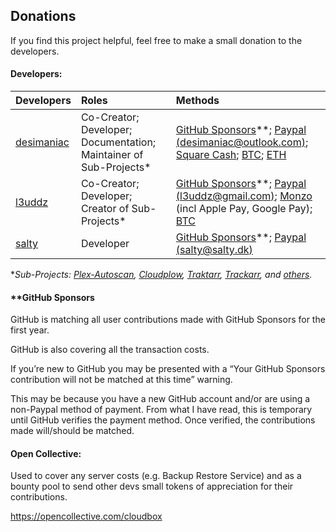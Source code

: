 ## Donations

If you find this project helpful, feel free to make a small donation to the developers.

#### Developers:

| Developers                                  | Roles              | Methods                                                                                                                                                                                                                                                                      |
|:------------------------------------------- |:------------------ |:------------------------------------------------------------------------------------------------------------------------------------------------------------------------------------------------------------------------------------------------------------------------------------ |
| [desimaniac](https://github.com/desimaniac) | Co-Creator; Developer; Documentation; Maintainer of Sub-Projects\*        | [GitHub Sponsors](https://github.com/sponsors/desimaniac)\**; [Paypal (desimaniac@outlook.com)](https://www.paypal.me/desimaniac123); [Square Cash](https://cash.me/$desimaniac); [BTC](https://en.cryptobadges.io/donate/3Jz922kDLQwjnFh986igeEmc72c8Hh5T3Y); [ETH](https://en.cryptobadges.io/donate/0xE50B388Aa66593153801e4ff99bA23737c888BF9) |
| [l3uddz](https://github.com/l3uddz)         | Co-Creator; Developer; Creator of Sub-Projects\* | [GitHub Sponsors](https://github.com/sponsors/l3uddz)\**; [Paypal (l3uddz@gmail.com)](https://www.paypal.me/l3uddz); [Monzo](https://monzo.me/today) (incl Apple Pay, Google Pay); [BTC](https://en.cryptobadges.io/donate/3CiHME1HZQsNNcDL6BArG7PbZLa8zUUgjL)                                                                                      |
| [salty](https://github.com/saltydk)         | Developer | [GitHub Sponsors](https://github.com/sponsors/saltydk)\**; [Paypal (salty@salty.dk)](https://www.paypal.me/saltydk)                                                                                      |

\*_Sub-Projects: [Plex-Autoscan](https://github.com/l3uddz/plex_autoscan), [Cloudplow](https://github.com/l3uddz/cloudplow), [Traktarr](https://github.com/l3uddz/traktarr), [Trackarr](https://gitlab.com/cloudb0x/trackarr), and [others](https://github.com/l3uddz)._

#### \*\*GitHub Sponsors

GitHub is matching all user contributions made with GitHub Sponsors for the first year.

GitHub is also covering all the transaction costs.

If you’re new to GitHub you may be presented with a “Your GitHub Sponsors contribution will not be matched at this time” warning.

This may be because you have a new GitHub account and/or are using a non-Paypal method of payment. From what I have read, this is temporary until GitHub verifies the payment method. Once verified, the contributions made will/should be matched.

#### Open Collective:

Used to cover any server costs (e.g. Backup Restore Service) and as a bounty pool to send other devs small tokens of appreciation for their contributions.

<https://opencollective.com/cloudbox>
